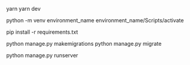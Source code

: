 yarn
yarn dev

python -m venv environment_name
environment_name/Scripts/activate

pip install -r requirements.txt

[//]: # (pip install django django-environ django-crispy-forms crispy-bootstrap5 django-debug-toolbar django-extensions)
[//]: # (python -m pip install django-allauth argon2-cffi)

python manage.py makemigrations
python manage.py migrate

python manage.py runserver